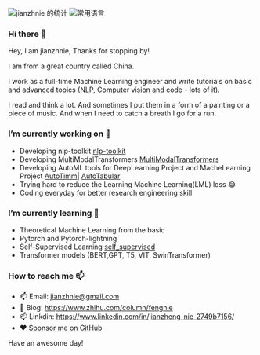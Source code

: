 ![jianzhnie 的统计](https://github-readme-stats.vercel.app/api?username=jianzhnie&count_private=true&show_icons=true&theme=radical)
![常用语言](https://github-readme-stats.vercel.app/api/top-langs/?username=jianzhnie&layout=compact)

### Hi there 👋
Hey, I am jianzhnie, Thanks for stopping by!

I am from a great country called China.

I work as a full-time Machine Learning engineer and write tutorials on basic and advanced topics (NLP, Computer vision and code - lots of it).

I read and think a lot. And sometimes I put them in a form of a painting or a piece of music. And when I need to catch a breath I go for a run.

### I’m currently working on 🔭 

- Developing nlp-toolkit [nlp-toolkit ](https://github.com/jianzhnie/nlp-toolkit)
- Developing MultiModalTransformers [MultiModalTransformers ](https://github.com/jianzhnie/MultimodalTransformers)
- Developing AutoML tools for DeepLearning Project and MacheLearning Project [AutoTimm](https://github.com/jianzhnie/AutoTimm)| [AutoTabular](https://github.com/jianzhnie/AutoTabular)
- Trying hard to reduce the Learning Machine Learning(LML) loss 😂
- Coding everyday for better research engineering skill

### I’m currently learning 🌱

- Theoretical Machine Learning from the basic
- Pytorch and Pytorch-lightning
- Self-Supervised Learning [self_supervised](https://github.com/jianzhnie/self_supervised)
- Transformer models (BERT,GPT, T5, VIT, SwinTransformer)

### How to reach me 📫

- 📫 Email: [jianzhnie@gmail.com](jianzhnie@gmail.com)
- 📖 Blog: https://www.zhihu.com/column/fengnie
- 📫 Linkdin: https://www.linkedin.com/in/jianzheng-nie-2749b7156/
- ❤️ [Sponsor me on GitHub](https://github.com/sponsors/jianzhnie)

Have an awesome day!
